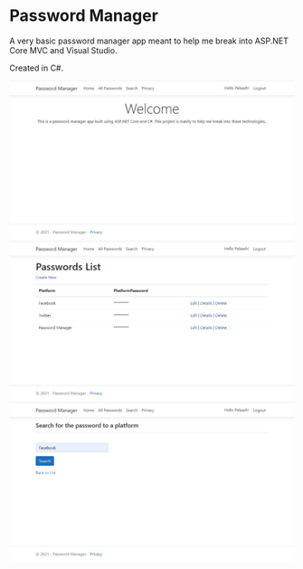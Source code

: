 # Password Manager

A very basic password manager app meant to help me break into ASP.NET Core MVC and Visual Studio. 

Created in C#.

![Welcome Page](Content/Images/welcomePage.jpg)
![Passwords List Page](Content/Images/List.jpg)
![Search Page](Content/Images/Search.jpg)